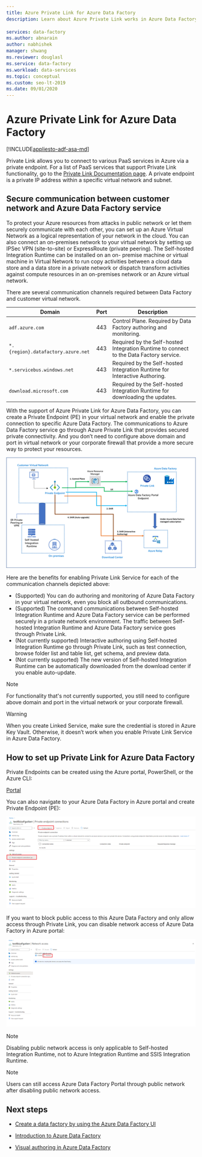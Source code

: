 ```yaml
---
title: Azure Private Link for Azure Data Factory
description: Learn about Azure Private Link works in Azure Data Factory.

services: data-factory
ms.author: abnarain
author: nabhishek
manager: shwang
ms.reviewer: douglasl
ms.service: data-factory
ms.workload: data-services
ms.topic: conceptual
ms.custom: seo-lt-2019
ms.date: 09/01/2020
---
```


# Azure Private Link for Azure Data Factory

[!INCLUDE[appliesto-adf-asa-md](includes/appliesto-adf-xxx-md.md)]

Private Link allows you to connect to various PaaS services in Azure via a private endpoint. For a list of PaaS services that support Private Link functionality, go to the [Private Link Documentation page](https://docs.microsoft.com/azure/private-link/). A private endpoint is a private IP address within a specific virtual network and subnet.

## Secure communication between customer network and Azure Data Factory service
To protect your Azure resources from attacks in public network or let them securely communicate with each other, you can set up an Azure Virtual Network as a logical representation of your network in the cloud. You can also connect an on-premises network to your virtual network by setting up IPSec VPN (site-to-site) or ExpressRoute (private peering). The Self-hosted Integration Runtime can be installed on an on- premise machine or virtual machine in Virtual Network to run copy activities between a cloud data store and a data store in a private network or dispatch transform activities against compute resources in an on-premises network or an Azure virtual network. 

There are several communication channels required between Data Factory and customer virtual network.


| **Domain** | **Port** | **Description** |
| ---------- | -------- | --------------- |
| `adf.azure.com` | 443 | Control Plane. Required by Data Factory authoring and monitoring. |
| `*.{region}.datafactory.azure.net` | 443 | Required by the Self-hosted Integration Runtime to connect to the Data Factory service. |
| `*.servicebus.windows.net` | 443 | Required by the Self-hosted Integration Runtime for Interactive Authoring. |
| `download.microsoft.com` | 443 | Required by the Self-hosted Integration Runtime for downloading the updates. |


With the support of Azure Private Link for Azure Data Factory, you can create a Private Endpoint (PE) in your virtual network and enable the private connection to specific Azure Data Factory. The communications to Azure Data Factory service go through Azure Private Link that provides secured private connectivity. And you don’t need to configure above domain and port in virtual network or your corporate firewall that provide a more secure way to protect your resources.  

![Azure Data Factory Private Link Architecture](./media/data-factory-private-link/private-link-architecture.png)

Here are the benefits for enabling Private Link Service for each of the communication channels depicted above:
- (Supported) You can do authoring and monitoring of Azure Data Factory in your virtual network, even you block all outbound communications.
- (Supported) The command communications between Self-hosted Integration Runtime and Azure Data Factory service can be performed securely in a private network environment. The traffic between Self-hosted Integration Runtime and Azure Data Factory service goes through Private Link. 
- (Not currently supported) Interactive authoring using Self-hosted Integration Runtime go through Private Link, such as test connection, browse folder list and table list, get schema, and preview data.
- (Not currently supported) The new version of Self-hosted Integration Runtime can be automatically downloaded from the download center if you enable auto-update.

> [!NOTE]
> For functionality that's not currently supported, you still need to configure above domain and port in the virtual network or your corporate firewall. 

> [!WARNING]
> When you create Linked Service, make sure the credential is stored in Azure Key Vault. Otherwise, it doesn’t work when you enable Private Link Service in Azure Data Factory.

## How to set up Private Link for Azure Data Factory
Private Endpoints can be created using the Azure portal, PowerShell, or the Azure CLI:

[Portal](https://docs.microsoft.com/azure/private-link/create-private-endpoint-portal)


You can also navigate to your Azure Data Factory in Azure portal and create Private Endpoint (PE):

![Create Private Endpoint](./media/data-factory-private-link/create-private-endpoint.png)


If you want to block public access to this Azure Data Factory and only allow access through Private Link, you can disable network access of Azure Data Factory in Azure portal:

![Create Private Endpoint](./media/data-factory-private-link/disable-network-access.png)

> [!NOTE]
> Disabling public network access is only applicable to Self-hosted Integration Runtime, not to Azure Integration Runtime and SSIS Integration Runtime.

> [!NOTE]
> Users can still access Azure Data Factory Portal through public network after disabling public network access.

## Next steps

- [Create a data factory by using the Azure Data Factory UI](quickstart-create-data-factory-portal.md)

- [Introduction to Azure Data Factory](introduction.md)

- [Visual authoring in Azure Data Factory](author-visually.md)

